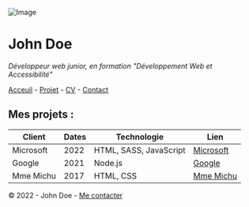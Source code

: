 
![Image](https://camo.githubusercontent.com/1b5c47234b5db63993292aeb99cfc1947aad93db4cb23ce5949434199744dc68/68747470733a2f2f63646e2e646973636f72646170702e636f6d2f6174746163686d656e74732f313230383034333539383535383430303531332f313231353537373334323036303030333333382f696d6167652e706e673f65783d36356664343139652669733d363565616363396526686d3d3439656233393564336166343433626438636534376334303466323033363335653732653032336461323031656632316335356133646638613062303433373326)

# John Doe
*Développeur web junior, en formation "Développement Web et Accessibilité"*

[Acceuil](/README.md) - [Projet](/projet.md) - [CV](/CV.md) - [Contact](/Contact.md)  

## Mes projets :  

| Client | Dates |Technologie | Lien |
| ----------- | ----------- |----------- | ----------- |
| Microsoft | 2022 |HTML, SASS, JavaScript | [Microsoft]((https://www.microsoft.com/fr-fr/)) |
| Google | 2021 |Node.js | [Google](Www.google.com) |
| Mme Michu | 2017 |HTML, CSS | [Mme Michu]() |  


©️ 2022 - John Doe - [Me contacter](/Contact.md)  



